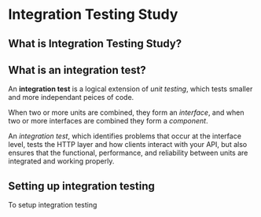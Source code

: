 # Integration Testing Study

## What is Integration Testing Study?



## What is an integration test?
An **integration test** is a logical extension of *unit testing*, which tests smaller and more independant peices of code.  

When two or more units are combined, they form an *interface*, and when two or more interfaces are combined they form a *component*.

An *integration test*, which identifies problems that occur at the interface level, tests the HTTP layer and how clients interact with your
API, but also ensures that the functional, performance, and reliability between units are integrated and working properly.

## Setting up integration testing
To setup integration testing